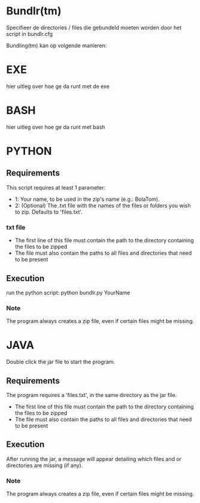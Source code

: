 # Bundlr(tm)
Specifieer de directories / files die gebundeld moeten worden door het script in bundlr.cfg

Bundling(tm) kan op volgende manieren: 

# EXE
hier uitleg over hoe ge da runt met de exe

# BASH
hier uitleg over hoe ge da runt met bash

# PYTHON
## Requirements
This script requires at least 1 parameter:
   * 1: Your name, to be used in the zip's name (e.g.: BolaTom).
   * 2: (Optional) The .txt file with the names of the files or folders you wish to zip. Defaults to 'files.txt'.

### txt file
* The first line of this file must contain the path to the directory containing the files to be zipped
* The file must also contain the paths to all files and directories that need to be present

## Execution
run the python script: python bundlr.py YourName

### Note
The program always creates a zip file, even if certain files might be missing.
 
# JAVA
Double click the jar file to start the program. 
## Requirements
The program requires a 'files.txt', in the same directory as the jar file.
  * The first line of this file must contain the path to the directory containing the files to be zipped
  * The file must also contain the paths to all files and directories that need to be present
## Execution
After running the jar, a message will appear detailing which files and or directories are missing (if any).
### Note
The program always creates a zip file, even if certain files might be missing.
